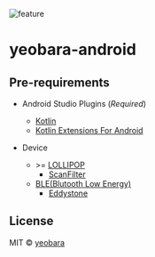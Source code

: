 ![feature]

# yeobara-android

## Pre-requirements

- Android Studio Plugins (_Required_)
  - [Kotlin]
  - [Kotlin Extensions For Android][KotlinExtForAndroid]

- Device
  - &gt;= [LOLLIPOP]
    - [ScanFilter]
  - [BLE(Blutooth Low Energy)][ble]
    - [Eddystone]


## License

MIT © [yeobara](https://github.com/yeobara)








[feature]: https://cloud.githubusercontent.com/assets/1744446/11337279/1fdef1bc-922f-11e5-8979-f1d0e267a05d.png
[ble]: http://developer.android.com/guide/topics/connectivity/bluetooth-le.html
[ScanFilter]: http://developer.android.com/reference/android/bluetooth/le/ScanFilter.html
[Eddystone]: https://github.com/google/eddystone
[LOLLIPOP]: http://developer.android.com/intl/ko/reference/android/os/Build.VERSION_CODES.html#LOLLIPOP
[Kotlin]: https://plugins.jetbrains.com/plugin/6954?pr=androidstudio
[KotlinExtForAndroid]: https://plugins.jetbrains.com/plugin/7717?pr=androidstudio
